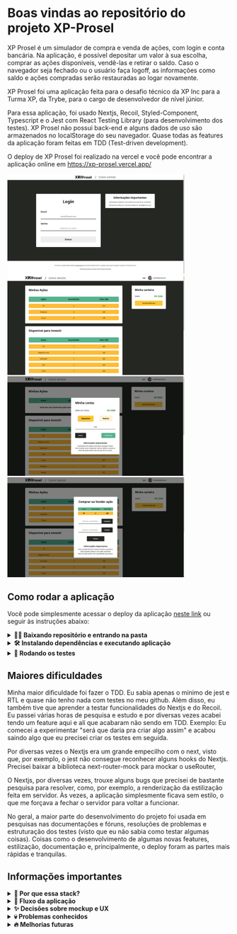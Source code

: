 # Boas vindas ao repositório do projeto XP-Prosel

XP Prosel é um simulador de compra e venda de ações, com login e conta bancária. Na aplicação, é possível depositar um valor à sua escolha, comprar as ações disponíveis, vendê-las e retirar o saldo. Caso o navegador seja fechado ou o usuário faça logoff, as informações como saldo e ações compradas serão restauradas ao logar novamente.

XP Prosel foi uma aplicação feita para o desafio técnico da XP Inc para a Turma XP, da Trybe, para o cargo de desenvolvedor de nível júnior.

Para essa aplicação, foi usado Nextjs, Recoil, Styled-Component, Typescript e o Jest com React Testing Library (para desenvolvimento dos testes). XP Prosel não possui back-end e alguns dados de uso são armazenados no localStorage do seu navegador. Quase todas as features da aplicação foram feitas em TDD (Test-driven development).

O deploy de XP Prosel foi realizado na vercel e você pode encontrar a aplicação online em https://xp-prosel.vercel.app/

<div>
  <img src="./public/images/login-print.png" width="400">
  <img src="./public/images/home-print.png" width="400">
  <img src="./public/images/wallet-print.png" width="400">
  <img src="./public/images/actions-modal-print.png" width="400">
</div>

## Como rodar a aplicação

Você pode simplesmente acessar o deploy da aplicação [neste link](https://xp-prosel.vercel.app/) ou seguir às instruções abaixo:

<details>
  <summary><strong>👨‍💻 Baixando repositório e entrando na pasta</strong></summary><br />

  Caso não possua o git instalado, você pode clicar em "Code" (em verde) no topo do repositório e depois em "Download Zip".
  
  Caso possua o git instalado, execute os comandos abaixo no bash (linux e mac) ou cmd/powershell (windows):

  - Clone o Repositório
    - em SSH: `git clone git@github.com:victorhsms/xp-prosel.git`.
    - ou em HTTPS: `https://github.com/victorhsms/xp-prosel.git`.
  
  - Entre na pasta do repositório que você acabou de clonar:
    - `cd xp-prosel`
</details>

<details>
  <summary><strong>🛠 Instalando dependências e executando aplicação</strong></summary> </br>

  Após projeto baixado e que você entrou na pasta, certifique-se que você tem a versão mais atualizada do [NodeJS LTS](https://nodejs.org/en/) (você pode verificar a versão instalada digitando `node --version` no bash ou powershell). 

Tendo certeza que está com a mais atualizada versão LTS do NodeJS instalado, execute as instruções abaixo no bash (linux e mac) ou cmd/powershell (windows):

 - Instale as dependências:
   - `npm install` ou `npm i`
 - Inicie a aplicação:
   - `npm run dev`

Em seu terminal, deve aparecer a seguinte informação:

<img src="./public/images/dev-bash.png">

Caso a porta 3000 já esteja ocupada e a url seja diferente de "http:localhost:3000", abra o código em algum editor de código de sua escolha e procure o seguinte arquivo: `./src/pages/index.tsx` e altere a linha 57 com a porta que o projeto foi executado e salve o arquivo. Exemplo:

 - Ele foi executado na porta 3001. Mude a linha para:
 - `const urlSearch = 'http://localhost:3001/api/actions'`

</details>

<details>
  <summary><strong>🧪 Rodando os testes</strong></summary><br />

  O projeto possui 100% de cobertura de testes. Você pode executar os testes localmente, digitando no terminal o comando `npm test`.

  Deverá aparecer o log seguinte em seu terminal:

  <img src="./public/images/test-log.png">

  Para ver a cobertura total dos testes, digite no terminal o comando `npm run coverage`.

  Deverá aparecer um relatório em seu terminal assim como esse:

  <img src="./public/images/coverage-log.png" width="400">

</details>

## Maiores dificuldades

Minha maior dificuldade foi fazer o TDD. Eu sabia apenas o mínimo de jest e RTL e quase não tenho nada com testes no meu github. Além disso, eu também tive que aprender a testar funcionalidades do Nextjs e do Recoil. Eu passei várias horas de pesquisa e estudo e por diversas vezes acabei tendo um feature aqui e alí que acabaram não sendo em TDD. Exemplo: Eu comecei a experimentar "será que daria pra criar algo assim" e acabou saindo algo que eu precisei criar os testes em seguida.

Por diversas vezes o Nextjs era um grande empecilho com o next, visto que, por exemplo, o jest não consegue reconhecer alguns hooks do Nextjs. Precisei baixar a biblioteca next-router-mock para mockar o useRouter,

O Nextjs, por diversas vezes, trouxe alguns bugs que precisei de bastante pesquisa para resolver, como, por exemplo, a renderização da estilização feita em servidor. Às vezes, a aplicação simplesmente ficava sem estilo, o que me forçava a fechar o servidor para voltar a funcionar.

No geral, a maior parte do desenvolvimento do projeto foi usada em pesquisas nas documentações e fóruns, resoluções de problemas e estruturação dos testes (visto que eu não sabia como testar algumas coisas). Coisas como o desenvolvimento de algumas novas features, estilização, documentação e, principalmente, o deploy foram as partes mais rápidas e tranquilas.
## Informações importantes


<details>
<summary><strong>🤷 Por que essa stack?</strong></summary> </br>

Na [Trybe](https://www.betrybe.com/), aprendemos React (class component e function component), React-Router, Redux e bem pouco de Jest/RTL ao longo de todo o módulo de Front end.

Porém eu acredito que adotar essa stack para o desenvolvimento do desafio técnico era um caminho confortável e previsível. Eu queria ir mais distante e aproveitar a jornada de desenvolvimento dessa aplicação para aprender coisas novas também.

#### NextJS
Dito isso, eu resolvi usar o <strong>Nextjs</strong> por ser um framework popular com ferramentas de desenvolvimento poderosas e inovadoras (como o SSR e API), simples de ser usado e fazer deploy e que substitui completamente o uso do React-Router. Com o NextJs até foi possível  simular, minimamente, uma requisição de API. Já desenvolvi um projeto em Nextjs antes na [InfoJr](Ehttps://infojr.com.br/), empresa júnior que participo.

#### Recoil

Eu sempre considerei o Redux uma ferramenta muito útil e robusta, mas acredito que não é uma tecnologia para ser usada em aplicações tão pequenas. Além disso, usar o useContext do React seria simples demais, previsivel e um pouco problemático, devido a mudanças no estado renderizarem toda a página. O <strong>Recoil</strong> era um tecnologia que aprendi muito recentemente e o gerenciamento de estado atômico permite a re-renderização apenas dos componentes que usam aquele estado. 

Resolvi arriscar a esse ser meu primeiro projeto usando Recoil. Não me arrependo, foi extremamente simples de aprender, testar e desenvolver. Aprendi muito e desejo experimentar outras soluções de gerenciamento de estado atômico, como o [Jotai](https://jotai.org/).

#### Desenvolvimento por TDD (Jest / RTL)

Eu quase nunca usei testes além do que foi necessário e o pouco que usei foi pra um projeto na Trybe, o qual não tive um rendimento muito bom. Fiz em TDD porque acredito que é uma metodologia objetiva, segura e de boas práticas. Desenvolver em TDD me garantiu que eu fizesse refatorações constantes sem medo da minha aplicação quebrar.

#### Por que não criar uma API com banco de dados?

Essa era minha intenção inicial, mas acredito que para uma vaga de front end e mobile seria mais proveitoso usar o tempo disponível para aprender e desenvolver técnicas mais voltadas para o dia a dia de uma pessoa desenvolvedora em front/mobile. Com essa decisão eu acabei perdendo a oportunidade de trabalhar com async/await, porém ganhei tempo para me dedicar a aprender as novas tecnologias e fazer o TDD. Para criar um back-end também seria necessário me preocupar com questões como outros repositórios, configurações, stack do backend, garantir que ele esteja funcionando ou o front iria quebrar e etc.

#### Commits em Português

Eu escolhi fazer commits em português porque acreditei que seria mais fácil descrever o que fiz no commit e que outras pessoas que não são proficientes no inglês entendessem melhor. Porém eu acredito que isso mais me prejudicou do que ajudou, visto que eu já estava acostumado a fazer commits em inglês e por diversas vezes eu começava a digitar em inglês, lembrava do padrão e tinha que apagar.

#### ESLint e Prettier

Eu usei uma configuração de [ESLint](https://www.npmjs.com/package/eslint-config-infojr-ts) e [Prettier](https://www.npmjs.com/package/prettier-config-infojr) que são o padrão do desenvolvimento na InfoJr (empresa júnior da UFBA que participo). Como podem ver por commits iniciais, eu fiz um template de configuração para front-end com Nextjs, TS, Jest, Styled-Component, ESlint e Prettier a dois meses atrás, justamente para o desenvolvimento de projetos pessoas. O repositório dessa configuração é encontrado [NESTE LINK](https://github.com/victorhsms/eslint-prettier-config).

Porém, apesar do Prettier ter funcionado corretamente, eu acredito que aconteceu algum problema na configuração do ESLint e ele não funcionou. Como eu só notei isso quando a aplicação estava com o desenvolvimento avançado, resolvi ignorar esse fato e finalizar o projeto sem o ESLint.

</details>

<details>

<summary><strong> 🌊 Fluxo da aplicação</strong></summary> </br>

Caso o cliente entre na página home e não esteja logado, ele é redirecionado à página '/login'. Um redirecionamento acontece ao tentar acessar a página de login quando já existe um usuário logado, o cliente é enviado para a página home. Dito isso, é válido informar que o usuário logado fica guardado no localStorage e só é deletado manualmente ou após dar Logoff na página home. 

Para logar, siga as instruções na página de login sobre informar um email válido e uma senha com mais de 6 caracteres (letras, números ou símbolos). Quando tudo for digitado corretamente, o botão de Entrar ficará habilitado para clicar.

Ao acessar a aplicação pela primeira vez, não será possível comprar uma ação até que seja inserido um saldo na carteira. O usuário pode clicar em Depósito/Retirada para Depositar ou Sacar um valor. 

Após clicar, abrirá um modal que vai permitir depósitos e retiradas. As retiradas só ficarão disponíveis quando houver algum saldo na conta. O Usuário poderá informar qualquer valor positivo e inteiro ou com ponto flutuante e clicar em confirmar. Só é possível retirar valores que estão disponíveis no saldo da conta, nada além.

Quando tiver um valor na conta, o usuário pode clicar em alguma ação e comprá-la. A ação irá para a lista de ações na carteira e, ao clicar nelas, o usuário poderá comprar mais (caso possua saldo para isso) ou vendê-las (somente a quantidade que ele possui) ao digitar um valor inteiro e positivo no input e confirmar.

</details>

<details>

<summary><strong> ✨ Decisões sobre mockup e UX</strong></summary> </br>

Escolhi colocar uma logo semelhante a da XP Inc para apresentar o projeto e sua identidade visual. O tema e valor "Sonhe Grande" foi o mantra que me guiou durante o desenvolvimento. Um footer foi criado para descrição para apresentar o projeto e também se desvincular da XP Inc, devido à logo semelhante. Todas as escolhas de design foram baseadas no site da XP Inc, exceto alguns detalhes, como as bordas arredondadas e algumas cores.

Na página Home, o usuário poderá ver uma foto sua, caso o email informado seja vinculado a alguma imagem. Seu email também será exibido.

Decidi tentar manter o valor de saldo na carteira visível na maior parte do tempo, para que o usuário não tenha dificuldades. Também troquei a posição do botão de depositar/transferir para a carteira, acredito que faz mais sentido na usabilidade.

Decidi também que não seria necessário um botão de Compra/Venda, e adorei um layout mais limpo. Portanto, é necessário apenas clicar em qualquer local da ação para abrir um modal com informações sobre ela e permitir a compra/venda. Coloquei um hover para indicar a possibilidade de fazer isso e também um aviso indicativo quando a carteira de ações está vazia.
</details>


<details>

<summary><strong> 💀 Problemas conhecidos</strong></summary>

Aqui a lista de alguns problemas que notei e não tive tempo de resolver:

 - Quando um usuário logado acessa a página home e atualiza a página (pelo navegador ou apertando F5) as informações sobre saldo e ações compradas são perdidas do estado da aplicação.
   -  Além disso, na primeira ação após fazer o passo acima, os dados do usuário no localStorage são resetados.
 - Retirar todo o saldo da conta, abrir o modal de "depositar/retirar" faz com que seja necessário clicar novamente na opção de "Depositar" ou não acontecerá nada ao clicar em confirmar.
 - Vender apenas algumas quantidades de uma ação (não todas) não está atualizando o localStorage, o que faz com que o usuário perca essa informação caso não faça nenhuma outra transação antes de fechar a aplicação ou deslogar e atualizar a página.


</details>

<details>

<summary><strong> 🔥 Melhorias futuras</strong></summary>

Aqui a lista de algumas melhorias que gostaria de fazer a curto prazo:

 - Resolver os bugs conhecidos.
 - Retirar as informações importantes dos modais e da página de login e criar alertas que respondam ao erro do usuário.
 - Desenvolver uma forma de simular rendimentos e perdas nas ações do usuário
 - Criar uma API simples para alterar os dados de cada cliente e retirar a necessidade de usar o localStorage
 - Criar filtros para pesquisa de ações específicas por preço ou nome.
 - Desenvolver uma lista de "usuários logados recentemente" na página de login
<details>
